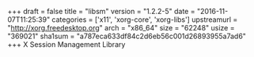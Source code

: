 +++
draft = false
title = "libsm"
version = "1.2.2-5"
date = "2016-11-07T11:25:39"
categories = ['x11', 'xorg-core', 'xorg-libs']
upstreamurl = "http://xorg.freedesktop.org"
arch = "x86_64"
size = "62248"
usize = "369021"
sha1sum = "a787eca633df84c2d6eb56c001d26893955a7ad6"
+++
X Session Management Library